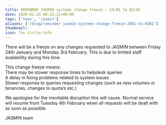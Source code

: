 ```yaml
---
title: REMINDER JASMIN systems change freeze - 24/01 to 03/02
date: 2020-01-23 08:21:21+00:00
tags: ['news', 'jasmin']
aliases: ['/blog/reminder-jasmin-systems-change-freeze-2401-to-0302']
thumbnail: 
icon: fas circle-info
---
```


There will be a freeze on any changes requested to JASMIN between Friday 24th January and Monday 3rd February. This is due to limited staff availability during this time.


This change freeze means:   
There may be slower response times to helpdesk queries   
A delay in fixing problems related to system issues  
Slower response to queries requesting changes (such as new volumes or tenancies, changes to quota’s etc.)


We apologise for the inevitable disruption this will cause. Normal service will resume from Tuesday 4th February when all requests will be dealt with as soon as possible.


JASMIN team


